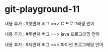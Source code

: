 # git-playground-11
내용 추가 : #첫번째 버그 ==> C 프로그래밍 언어

내용 추가 : #두번째 버그 ==> java 프로그래밍 언어

내용 추가 : #세번째 버그 ==> 파이썬 프로그래밍 언어